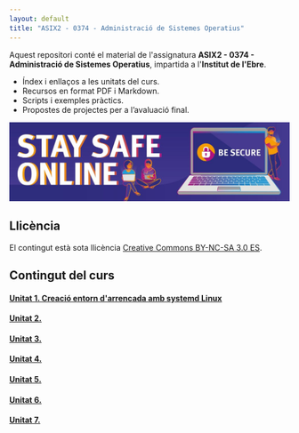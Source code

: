 ```yaml
---
layout: default
title: "ASIX2 - 0374 - Administració de Sistemes Operatius"
---
```


Aquest repositori conté el material de l'assignatura **ASIX2 - 0374 - Administració de Sistemes Operatius**, impartida a l'**Institut de l'Ebre**.

- Índex i enllaços a les unitats del curs.  
- Recursos en format PDF i Markdown.  
- Scripts i exemples pràctics.  
- Propostes de projectes per a l’avaluació final.

![intro](./fotos/intro.jpg)

## Llicència

El contingut està sota llicència [Creative Commons BY-NC-SA 3.0 ES](LICENSE.md).

## Contingut del curs

#### [Unitat 1. Creació entorn d'arrencada amb systemd Linux](unitat1/unitat1.md)

#### [Unitat 2.](unitat2/unitat2.md)

#### [Unitat 3.](unitat3/unitat3.md)

#### [Unitat 4.](unitat4/unitat4.md)

#### [Unitat 5.](unitat5/unitat5.md)

#### [Unitat 6.](unitat6/unitat6.md)

#### [Unitat 7.](unitat7/unitat7.md)


